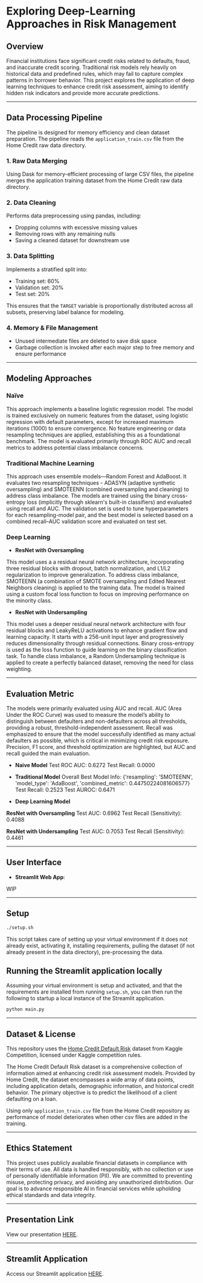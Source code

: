 
# Exploring Deep-Learning Approaches in Risk Management

## Overview

Financial institutions face significant credit risks related to defaults, fraud, and inaccurate credit scoring. Traditional risk models rely heavily on historical data and predefined rules, which may fail to capture complex patterns in borrower behavior. This project explores the application of deep learning techniques to enhance credit risk assessment, aiming to identify hidden risk indicators and provide more accurate predictions.​

---

## Data Processing Pipeline

The pipeline is designed for memory efficiency and clean dataset preparation.
The pipeline reads the `application_train.csv` file from the Home Credit raw data directory.

### 1. **Raw Data Merging**
Using Dask for memory-efficient processing of large CSV files, the pipeline merges the application training dataset from the Home Credit raw data directory.

### 2. **Data Cleaning**
Performs data preprocessing using pandas, including:
- Dropping columns with excessive missing values
- Removing rows with any remaining nulls
- Saving a cleaned dataset for downstream use

### 3. **Data Splitting**
Implements a stratified split into:
- Training set: 60%
- Validation set: 20%
- Test set: 20%

This ensures that the `TARGET` variable is proportionally distributed across all subsets, preserving label balance for modeling.

### 4. **Memory & File Management**
- Unused intermediate files are deleted to save disk space
- Garbage collection is invoked after each major step to free memory and ensure performance

---

## Modeling Approaches 

### Naïve

This approach implements a baseline logistic regression model. The model is trained exclusively on numeric features from the dataset, using logistic regression with default parameters, except for increased maximum iterations (1000) to ensure convergence. No feature engineering or data resampling techniques are applied, establishing this as a foundational benchmark. 
The model is evaluated primarily through ROC AUC and recall metrics to address potential class imbalance concerns.

### Traditional Machine Learning

This approach uses ensemble models—Random Forest and AdaBoost. It evaluates two resampling techniques - ADASYN (adaptive synthetic oversampling) and SMOTEENN (combined oversampling and cleaning) to address class imbalance. The models are trained using the binary cross-entropy loss (implicitly through sklearn's built-in classifiers) and evaluated using recall and AUC. The validation set is used to tune hyperparameters for each resampling-model pair, and the best model is selected based on a combined recall–AUC validation score and evaluated on test set.

### Deep Learning 

- **ResNet with Oversampling**

This model uses a a residual neural network architecture, incorporating three residual blocks with dropout, batch normalization, and L1/L2 regularization to improve generalization. To address class imbalance, SMOTEENN (a combination of SMOTE oversampling and Edited Nearest Neighbors cleaning) is applied to the training data. The model is trained using a custom focal loss function to focus on improving performance on the minority class. 

- **ResNet with Undersampling**

This model uses a deeper residual neural network architecture with four residual blocks and LeakyReLU activations to enhance gradient flow and learning capacity. It starts with a 256-unit input layer and progressively reduces dimensionality through residual connections. Binary cross-entropy is used as the loss function to guide learning on the binary classification task. To handle class imbalance, a Random Undersampling technique is applied to create a perfectly balanced dataset, removing the need for class weighting.

---

## Evaluation Metric

The models were primarily evaluated using AUC and recall. AUC (Area Under the ROC Curve) was used to measure the model’s ability to distinguish between defaulters and non-defaulters across all thresholds, providing a robust, threshold-independent assessment. Recall was emphasized to ensure that the model successfully identified as many actual defaulters as possible, which is critical in minimizing credit risk exposure. Precision, F1 score, and threshold optimization are highlighted, but AUC and recall guided the main evaluation.

- **Naive Model**
Test ROC AUC: 0.6272
Test Recall: 0.0000

- **Traditional Model**
Overall Best Model Info:
{'resampling': 'SMOTEENN', 'model_type': 'AdaBoost', 'combined_metric': 0.44750224081606577}
Test Recall: 0.2523
Test AUROC: 0.6471

- **Deep Learning Model**

**ResNet with Oversampling**
Test AUC: 0.6962
Test Recall (Sensitivity): 0.4088

**ResNet with Undersampling**
Test AUC: 0.7053
Test Recall (Sensitivity): 0.4461

---

## User Interface

- **Streamlit Web App**: 

WIP

---

## Setup

```bash
./setup.sh
```

This script takes care of setting up your virtual environment if it does not already exist, activating it, installing requirements, pulling the dataset (if not already present in the data directory), pre-processing the data.

## Running the Streamlit application locally

Assuming your virtual environment is setup and activated, and that the requirements are installed from running `setup.sh`,
you can then run the following to startup a local instance of the Streamlit application.

```bash
python main.py
```
---

## Dataset & License
This repository uses the [Home Credit Default Risk](https://www.kaggle.com/competitions/home-credit-default-risk/overview) dataset from Kaggle Competition, licensed under Kaggle competition rules.

The Home Credit Default Risk dataset is a comprehensive collection of information aimed at enhancing credit risk assessment models. Provided by Home Credit, the dataset encompasses a wide array of data points, including application details, demographic information, and historical credit behavior. The primary objective is to predict the likelihood of a client defaulting on a loan.

Using only `application_train.csv` file from the Home Credit repository as performance of model deteriorates when other csv files are added in the training.

---

## **Ethics Statement**  

This project uses publicly available financial datasets in compliance with their terms of use. All data is handled responsibly, with no collection or use of personally identifiable information (PII). We are committed to preventing misuse, protecting privacy, and avoiding any unauthorized distribution. Our goal is to advance responsible AI in financial services while upholding ethical standards and data integrity.

---

## Presentation Link

View our presentation [HERE](https://docs.google.com/presentation/d/1XSYJ6GrIr3v_t4enZNBWPNALS4c5bxAqzMUitaKkjZY/edit#slide=id.p).

---

## Streamlit Application

Access our Streamlit application [HERE]().

